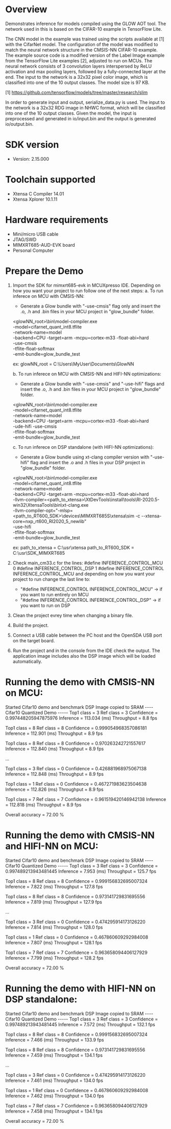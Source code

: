 Overview
========

Demonstrates inference for models compiled using the GLOW AOT tool.
The network used in this is based on the CIFAR-10 example in TensorFlow Lite.

The CNN model in the example was trained using the scripts available at [1]
with the CifarNet model. 
The configuration of the model was modified to match the neural 
network structure in the CMSIS-NN CIFAR-10 example.
The example source code is a modified version of the Label Image
example from the TensorFlow Lite examples [2], adjusted to run on MCUs.
The neural network consists of 3 convolution layers interspersed by
ReLU activation and max pooling layers, followed by a fully-connected layer
at the end. The input to the network is a 32x32 pixel color image, which is 
classified into one of the 10 output classes. The model size is 97 KB.

[1] https://github.com/tensorflow/models/tree/master/research/slim

In order to generate input and output, serialize_data.py is used. 
The input to the network is a 32x32 RDG image in NHWC format, which will 
be classified into one of the 10 output classes. Given the model,
the input is preprocessed and generated in io/input.bin and the 
output is generated io/output.bin.



SDK version
===========
- Version: 2.15.000

Toolchain supported
===================
- Xtensa C Compiler  14.01
- Xtensa Xplorer  10.1.11

Hardware requirements
=====================
- Mini/micro USB cable
- JTAG/SWD
- MIMXRT685-AUD-EVK board
- Personal Computer

Prepare the Demo
================
1. Import the SDK for mimxrt685-evk in MCUXpresso IDE. 
Depending on how you want your project to run follow one of the next steps:
   a. To run inferece on MCU with CMSIS-NN:
      - Generate a Glow bundle with "-use-cmsis" flag only and insert the .o, .h and .bin
       files in your MCU project in "glow_bundle" folder.
   
   <glowNN_root>\bin\model-compiler.exe \
		-model=cifarnet_quant_int8.tflite \
		-network-name=model \
		-backend=CPU -target=arm -mcpu=cortex-m33 -float-abi=hard \
		-use-cmsis \
		-tflite-float-softmax \
		-emit-bundle=glow_bundle_test 

      ex: glowNN_root = C:\Users\MyUser\Documents\GlowNN

   b. To run inferece on MCU with CMSIS-NN and HIFI-NN optimizations:
      - Generate a Glow bundle with "-use-cmsis" and "-use-hifi" flags and insert the .o, .h and .bin
       files in your MCU project in "glow_bundle" folder.

   <glowNN_root>\bin\model-compiler.exe \
		-model=cifarnet_quant_int8.tflite \
		-network-name=model \
		-backend=CPU -target=arm -mcpu=cortex-m33 -float-abi=hard \
		-ude-hifi -use-cmsis \
		-tflite-float-softmax \
		-emit-bundle=glow_bundle_test 


   c. To run inferece on DSP standalone (with HIFI-NN optimizations): 
      - Generate a Glow bundle using xt-clang compiler version with "-use-hifi" flag and insert the 
       .o and .h files in your DSP project in "glow_bundle" folder. 

   <glowNN_root>\bin\model-compiler.exe \
		-model=cifarnet_quant_int8.tflite \
		-network-name=model \
		-backend=CPU -target=arm -mcpu=cortex-m33 -float-abi=hard \
		-llvm-compiler=<path_to_xtensa>\XtDevTools\install\tools\RI-2020.5-win32\XtensaTools\bin\xt-clang.exe \
		-llvm-compiler-opt="-mlsp=<path_to_RT600_SDK>\devices\MIMXRT685S\xtensa\sim -c --xtensa-core=nxp_rt600_RI2020_5_newlib"\
		-use-hifi \
		-tflite-float-softmax \
		-emit-bundle=glow_bundle_test 

      ex:   path_to_xtensa = C:\usr\xtensa
            path_to_RT600_SDK = C:\usr\SDK_MIMXRT685

2. Check main_cm33.c for the lines:
   #define INFERENCE_CONTROL_MCU 0
   #define INFERENCE_CONTROL_DSP 1
   #define INFERENCE_CONTROL INFERENCE_CONTROL_MCU
and depending on how you want your project to run change the last line to:
   - "#define INFERENCE_CONTROL INFERENCE_CONTROL_MCU" -> if you want to run entirely on MCU
   - "#define INFERENCE_CONTROL INFERENCE_CONTROL_DSP" -> if you want to run on DSP

3. Clean the project evrey time when changing a binary file.

4. Build the project.

5. Connect a USB cable between the PC host and the OpenSDA USB port on the target board.

6. Run the project and in the console from the IDE check the output.  The application
image includes also the DSP image which will be loaded automatically.

Running the demo with CMSIS-NN on MCU:
======================================

Started Cifar10 demo and benchmark
DSP Image copied to SRAM
---- Cifar10 Quantized Demo ----- 
Top1 class = 3
Ref class = 3
Confidence = 0.997448205947875976
Inference = 113.034 (ms)
Throughput = 8.8 fps

Top1 class = 8
Ref class = 8
Confidence = 0.999054968357086181
Inference = 112.901 (ms)
Throughput = 8.9 fps

Top1 class = 8
Ref class = 8
Confidence = 0.970263242721557617
Inference = 112.840 (ms)
Throughput = 8.9 fps

...

Top1 class = 3
Ref class = 0
Confidence = 0.426881968975067138
Inference = 112.848 (ms)
Throughput = 8.9 fps

Top1 class = 1
Ref class = 0
Confidence = 0.467271983623504638
Inference = 112.826 (ms)
Throughput = 8.9 fps

Top1 class = 7
Ref class = 7
Confidence = 0.961519420146942138
Inference = 112.818 (ms)
Throughput = 8.9 fps


Overall accuracy = 72.00 %


Running the demo with CMSIS-NN and HIFI-NN on MCU:
==================================================

Started Cifar10 demo and benchmark
DSP Image copied to SRAM
---- Cifar10 Quantized Demo ----- 
Top1 class = 3
Ref class = 3
Confidence = 0.997489213943481445
Inference = 7.953 (ms)
Throughput = 125.7 fps

Top1 class = 8
Ref class = 8
Confidence = 0.999156832695007324
Inference = 7.822 (ms)
Throughput = 127.8 fps

Top1 class = 8
Ref class = 8
Confidence = 0.973141729831695556
Inference = 7.819 (ms)
Throughput = 127.9 fps

...

Top1 class = 3
Ref class = 0
Confidence = 0.474295914173126220
Inference = 7.814 (ms)
Throughput = 128.0 fps

Top1 class = 1
Ref class = 0
Confidence = 0.467860609292984008
Inference = 7.807 (ms)
Throughput = 128.1 fps

Top1 class = 7
Ref class = 7
Confidence = 0.963658094406127929
Inference = 7.799 (ms)
Throughput = 128.2 fps


Overall accuracy = 72.00 %


Running the demo with HIFI-NN on DSP standalone:
================================================

Started Cifar10 demo and benchmark
DSP Image copied to SRAM
---- Cifar10 Quantized Demo ----- 
Top1 class = 3
Ref class = 3
Confidence = 0.997489213943481445
Inference = 7.572 (ms)
Throughput = 132.1 fps

Top1 class = 8
Ref class = 8
Confidence = 0.999156832695007324
Inference = 7.466 (ms)
Throughput = 133.9 fps

Top1 class = 8
Ref class = 8
Confidence = 0.973141729831695556
Inference = 7.459 (ms)
Throughput = 134.1 fps

...

Top1 class = 3
Ref class = 0
Confidence = 0.474295914173126220
Inference = 7.461 (ms)
Throughput = 134.0 fps

Top1 class = 1
Ref class = 0
Confidence = 0.467860609292984008
Inference = 7.462 (ms)
Throughput = 134.0 fps

Top1 class = 7
Ref class = 7
Confidence = 0.963658094406127929
Inference = 7.458 (ms)
Throughput = 134.1 fps


Overall accuracy = 72.00 %
